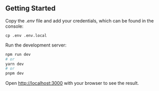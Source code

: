 ## Getting Started

Copy the *.env* file and add your credentials, which can be found in the console:

```bush
cp .env .env.local
```

Run the development server:

```bash
npm run dev
# or
yarn dev
# or
pnpm dev
```

Open [http://localhost:3000](http://localhost:3000) with your browser to see the result.
